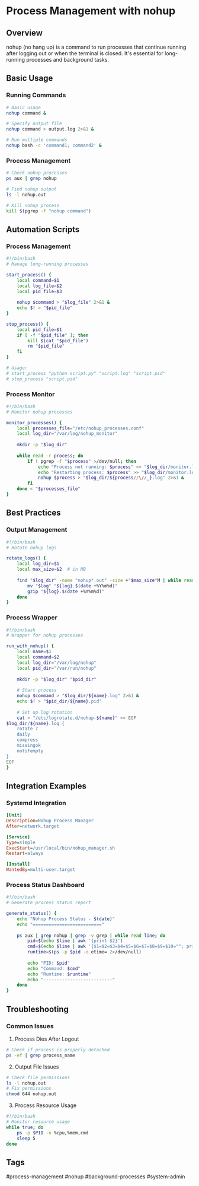 # Process Management with nohup

## Overview
nohup (no hang up) is a command to run processes that continue running after logging out or when the terminal is closed. It's essential for long-running processes and background tasks.

## Basic Usage

### Running Commands
```bash
# Basic usage
nohup command &

# Specify output file
nohup command > output.log 2>&1 &

# Run multiple commands
nohup bash -c 'command1; command2' &
```

### Process Management
```bash
# Check nohup processes
ps aux | grep nohup

# Find nohup output
ls -l nohup.out

# Kill nohup process
kill $(pgrep -f "nohup command")
```

## Automation Scripts

### Process Management
```bash
#!/bin/bash
# Manage long-running processes

start_process() {
    local command=$1
    local log_file=$2
    local pid_file=$3
    
    nohup $command > "$log_file" 2>&1 & 
    echo $! > "$pid_file"
}

stop_process() {
    local pid_file=$1
    if [ -f "$pid_file" ]; then
        kill $(cat "$pid_file")
        rm "$pid_file"
    fi
}

# Usage:
# start_process "python script.py" "script.log" "script.pid"
# stop_process "script.pid"
```

### Process Monitor
```bash
#!/bin/bash
# Monitor nohup processes

monitor_processes() {
    local processes_file="/etc/nohup_processes.conf"
    local log_dir="/var/log/nohup_monitor"
    
    mkdir -p "$log_dir"
    
    while read -r process; do
        if ! pgrep -f "$process" >/dev/null; then
            echo "Process not running: $process" >> "$log_dir/monitor.log"
            echo "Restarting process: $process" >> "$log_dir/monitor.log"
            nohup $process > "$log_dir/${process//\//_}.log" 2>&1 &
        fi
    done < "$processes_file"
}
```

## Best Practices

### Output Management
```bash
#!/bin/bash
# Rotate nohup logs

rotate_logs() {
    local log_dir=$1
    local max_size=$2  # in MB
    
    find "$log_dir" -name "nohup*.out" -size +"$max_size"M | while read log; do
        mv "$log" "${log}.$(date +%Y%m%d)"
        gzip "${log}.$(date +%Y%m%d)"
    done
}
```

### Process Wrapper
```bash
#!/bin/bash
# Wrapper for nohup processes

run_with_nohup() {
    local name=$1
    local command=$2
    local log_dir="/var/log/nohup"
    local pid_dir="/var/run/nohup"
    
    mkdir -p "$log_dir" "$pid_dir"
    
    # Start process
    nohup $command > "$log_dir/${name}.log" 2>&1 &
    echo $! > "$pid_dir/${name}.pid"
    
    # Set up log rotation
    cat > "/etc/logrotate.d/nohup-${name}" << EOF
$log_dir/${name}.log {
    rotate 7
    daily
    compress
    missingok
    notifempty
}
EOF
}
```

## Integration Examples

### Systemd Integration
```ini
[Unit]
Description=Nohup Process Manager
After=network.target

[Service]
Type=simple
ExecStart=/usr/local/bin/nohup_manager.sh
Restart=always

[Install]
WantedBy=multi-user.target
```

### Process Status Dashboard
```bash
#!/bin/bash
# Generate process status report

generate_status() {
    echo "Nohup Process Status - $(date)"
    echo "=========================="
    
    ps aux | grep nohup | grep -v grep | while read line; do
        pid=$(echo $line | awk '{print $2}')
        cmd=$(echo $line | awk '{$1=$2=$3=$4=$5=$6=$7=$8=$9=$10=""; print $0}')
        runtime=$(ps -p $pid -o etime= 2>/dev/null)
        
        echo "PID: $pid"
        echo "Command: $cmd"
        echo "Runtime: $runtime"
        echo "--------------------------"
    done
}
```

## Troubleshooting

### Common Issues
1. Process Dies After Logout
```bash
# Check if process is properly detached
ps -ef | grep process_name
```

2. Output File Issues
```bash
# Check file permissions
ls -l nohup.out
# Fix permissions
chmod 644 nohup.out
```

3. Process Resource Usage
```bash
#!/bin/bash
# Monitor resource usage
while true; do
    ps -p $PID -o %cpu,%mem,cmd
    sleep 5
done
```

## Tags
#process-management #nohup #background-processes #system-admin